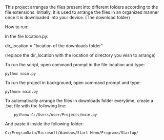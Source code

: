 This project arranges the files present into different folders according to the file extensions. Initially, it is used to arrange the files in an organized manner once it is downloaded into your device. (The download folder)


How to run:

In the file location.py:

dir_location = "location of the downloads folder" 

(replace the dir_location with the location of directory you wish to arrange)

To run the script, open command prompt in the file location and type:

    python main.py


To run the project in background, open command prompt and type:

    pythonw main.py




To automatically arrange the files in downloads folder everytime, create a .bat file with the following line:

        pythonw C:/Users/user/Projects/main.py


And paste it inside the following folder:

    C:/ProgramData/Microsoft/Windows/Start Menu/Programs/Startup/

